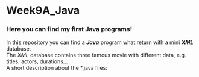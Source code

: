 # Week9A_Java
<h3>Here you can find my first Java programs!</h3>

In this repository you can find a <i><b>Java</b></i> program what return with a mini <i><b>XML</b></i> database.  
The <i>XML</i> database contains three famous movie with different data, e.g. titles, actors, durations...  
A short description about the *.java files:  
